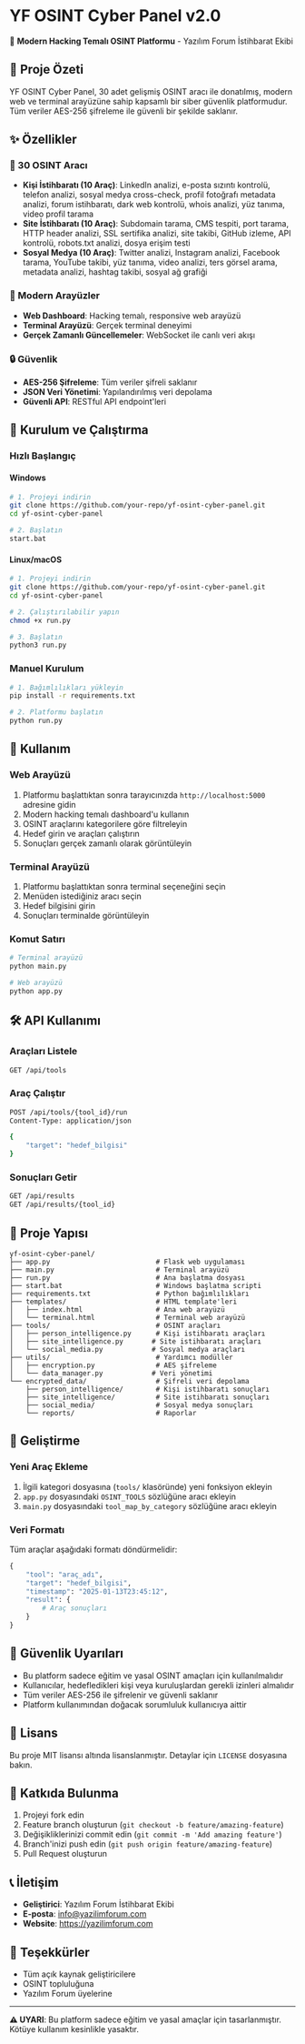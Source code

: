 # YF OSINT Cyber Panel v2.0

🚀 **Modern Hacking Temalı OSINT Platformu** - Yazılım Forum İstihbarat Ekibi

## 🎯 Proje Özeti

YF OSINT Cyber Panel, 30 adet gelişmiş OSINT aracı ile donatılmış, modern web ve terminal arayüzüne sahip kapsamlı bir siber güvenlik platformudur. Tüm veriler AES-256 şifreleme ile güvenli bir şekilde saklanır.

## ✨ Özellikler

### 🔧 30 OSINT Aracı
- **Kişi İstihbaratı (10 Araç)**: LinkedIn analizi, e-posta sızıntı kontrolü, telefon analizi, sosyal medya cross-check, profil fotoğrafı metadata analizi, forum istihbaratı, dark web kontrolü, whois analizi, yüz tanıma, video profil tarama
- **Site İstihbaratı (10 Araç)**: Subdomain tarama, CMS tespiti, port tarama, HTTP header analizi, SSL sertifika analizi, site takibi, GitHub izleme, API kontrolü, robots.txt analizi, dosya erişim testi
- **Sosyal Medya (10 Araç)**: Twitter analizi, Instagram analizi, Facebook tarama, YouTube takibi, yüz tanıma, video analizi, ters görsel arama, metadata analizi, hashtag takibi, sosyal ağ grafiği

### 🎨 Modern Arayüzler
- **Web Dashboard**: Hacking temalı, responsive web arayüzü
- **Terminal Arayüzü**: Gerçek terminal deneyimi
- **Gerçek Zamanlı Güncellemeler**: WebSocket ile canlı veri akışı

### 🔒 Güvenlik
- **AES-256 Şifreleme**: Tüm veriler şifreli saklanır
- **JSON Veri Yönetimi**: Yapılandırılmış veri depolama
- **Güvenli API**: RESTful API endpoint'leri

## 🚀 Kurulum ve Çalıştırma

### Hızlı Başlangıç

#### Windows
```bash
# 1. Projeyi indirin
git clone https://github.com/your-repo/yf-osint-cyber-panel.git
cd yf-osint-cyber-panel

# 2. Başlatın
start.bat
```

#### Linux/macOS
```bash
# 1. Projeyi indirin
git clone https://github.com/your-repo/yf-osint-cyber-panel.git
cd yf-osint-cyber-panel

# 2. Çalıştırılabilir yapın
chmod +x run.py

# 3. Başlatın
python3 run.py
```

### Manuel Kurulum

```bash
# 1. Bağımlılıkları yükleyin
pip install -r requirements.txt

# 2. Platformu başlatın
python run.py
```

## 📱 Kullanım

### Web Arayüzü
1. Platformu başlattıktan sonra tarayıcınızda `http://localhost:5000` adresine gidin
2. Modern hacking temalı dashboard'u kullanın
3. OSINT araçlarını kategorilere göre filtreleyin
4. Hedef girin ve araçları çalıştırın
5. Sonuçları gerçek zamanlı olarak görüntüleyin

### Terminal Arayüzü
1. Platformu başlattıktan sonra terminal seçeneğini seçin
2. Menüden istediğiniz aracı seçin
3. Hedef bilgisini girin
4. Sonuçları terminalde görüntüleyin

### Komut Satırı
```bash
# Terminal arayüzü
python main.py

# Web arayüzü
python app.py
```

## 🛠️ API Kullanımı

### Araçları Listele
```bash
GET /api/tools
```

### Araç Çalıştır
```bash
POST /api/tools/{tool_id}/run
Content-Type: application/json

{
    "target": "hedef_bilgisi"
}
```

### Sonuçları Getir
```bash
GET /api/results
GET /api/results/{tool_id}
```

## 📁 Proje Yapısı

```
yf-osint-cyber-panel/
├── app.py                          # Flask web uygulaması
├── main.py                         # Terminal arayüzü
├── run.py                          # Ana başlatma dosyası
├── start.bat                       # Windows başlatma scripti
├── requirements.txt                # Python bağımlılıkları
├── templates/                      # HTML template'leri
│   ├── index.html                  # Ana web arayüzü
│   └── terminal.html               # Terminal web arayüzü
├── tools/                          # OSINT araçları
│   ├── person_intelligence.py      # Kişi istihbaratı araçları
│   ├── site_intelligence.py       # Site istihbaratı araçları
│   └── social_media.py            # Sosyal medya araçları
├── utils/                          # Yardımcı modüller
│   ├── encryption.py               # AES şifreleme
│   └── data_manager.py            # Veri yönetimi
└── encrypted_data/                 # Şifreli veri depolama
    ├── person_intelligence/        # Kişi istihbaratı sonuçları
    ├── site_intelligence/          # Site istihbaratı sonuçları
    ├── social_media/               # Sosyal medya sonuçları
    └── reports/                    # Raporlar
```

## 🔧 Geliştirme

### Yeni Araç Ekleme
1. İlgili kategori dosyasına (`tools/` klasöründe) yeni fonksiyon ekleyin
2. `app.py` dosyasındaki `OSINT_TOOLS` sözlüğüne aracı ekleyin
3. `main.py` dosyasındaki `tool_map_by_category` sözlüğüne aracı ekleyin

### Veri Formatı
Tüm araçlar aşağıdaki formatı döndürmelidir:
```python
{
    "tool": "araç_adı",
    "target": "hedef_bilgisi",
    "timestamp": "2025-01-13T23:45:12",
    "result": {
        # Araç sonuçları
    }
}
```

## 🚨 Güvenlik Uyarıları

- Bu platform sadece eğitim ve yasal OSINT amaçları için kullanılmalıdır
- Kullanıcılar, hedefledikleri kişi veya kuruluşlardan gerekli izinleri almalıdır
- Tüm veriler AES-256 ile şifrelenir ve güvenli saklanır
- Platform kullanımından doğacak sorumluluk kullanıcıya aittir

## 📄 Lisans

Bu proje MIT lisansı altında lisanslanmıştır. Detaylar için `LICENSE` dosyasına bakın.

## 👥 Katkıda Bulunma

1. Projeyi fork edin
2. Feature branch oluşturun (`git checkout -b feature/amazing-feature`)
3. Değişikliklerinizi commit edin (`git commit -m 'Add amazing feature'`)
4. Branch'inizi push edin (`git push origin feature/amazing-feature`)
5. Pull Request oluşturun

## 📞 İletişim

- **Geliştirici**: Yazılım Forum İstihbarat Ekibi
- **E-posta**: info@yazilimforum.com
- **Website**: https://yazilimforum.com

## 🙏 Teşekkürler

- Tüm açık kaynak geliştiricilere
- OSINT topluluğuna
- Yazılım Forum üyelerine

---

**⚠️ UYARI**: Bu platform sadece eğitim ve yasal amaçlar için tasarlanmıştır. Kötüye kullanım kesinlikle yasaktır.